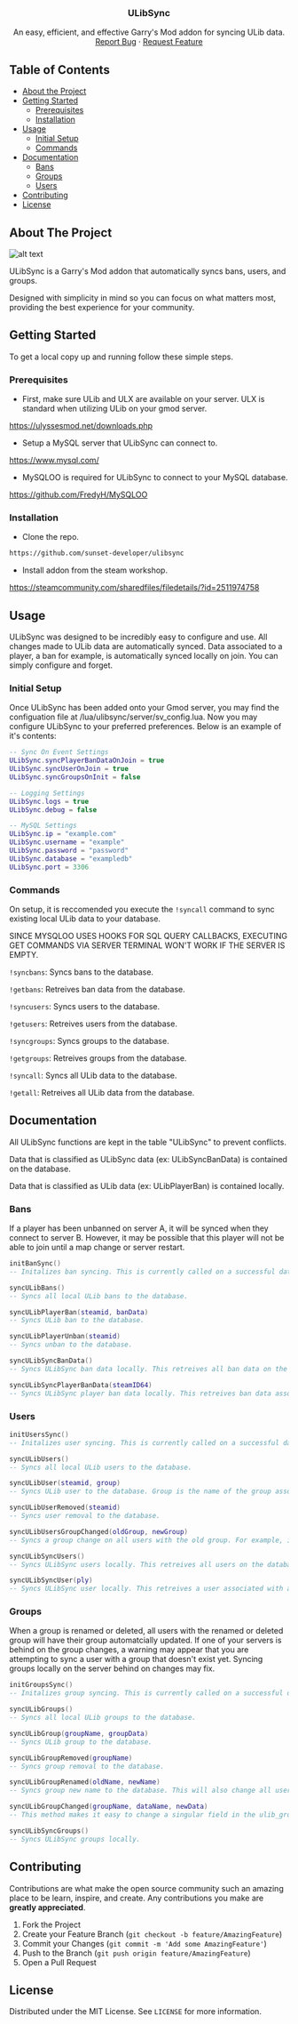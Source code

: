 <!--
*** Thanks for checking out this README Template. If you have a suggestion that would
*** make this better, please fork the repo and create a pull request or simply open
*** an issue with the tag "enhancement".
*** Thanks again! Now go create something AMAZING! :D
***
***
***
*** To avoid retyping too much info. Do a search and replace for the following:
*** github_username, repo_name, twitter_handle, email
-->

<!-- PROJECT SHIELDS -->
<!--
*** I'm using markdown "reference style" links for readability.
*** Reference links are enclosed in brackets [ ] instead of parentheses ( ).
*** See the bottom of this document for the declaration of the reference variables
*** for contributors-url, forks-url, etc. This is an optional, concise syntax you may use.
*** https://www.markdownguide.org/basic-syntax/#reference-style-links
-->

<!-- PROJECT LOGO -->
<br />
<p align="center">
  <h3 align="center">ULibSync</h3>

  <p align="center">
    An easy, efficient, and effective Garry's Mod addon for syncing ULib data. 
    <br />
    <a href="https://github.com/sunset-developer/ulibsync/issues">Report Bug</a>
    ·
    <a href="https://github.com/sunset-developer/ulibsync/pulls">Request Feature</a>
  </p>
</p>


<!-- TABLE OF CONTENTS -->
## Table of Contents

* [About the Project](#about-the-project)
* [Getting Started](#getting-started)
  * [Prerequisites](#prerequisites)
  * [Installation](#installation)
* [Usage](#usage)
  * [Initial Setup](#initial-setup)
  * [Commands](#commands)
* [Documentation](#documentation)
   * [Bans](#bans)
   * [Groups](#groups)
   * [Users](#users)
* [Contributing](#contributing)
* [License](#license)


<!-- ABOUT THE PROJECT -->
## About The Project

![alt text](https://github.com/sunset-developer/ulibsync/blob/main/images/ulibsync.png)

ULibSync is a Garry's Mod addon that automatically syncs bans, users, and groups.

Designed with simplicity in mind so you can focus on what matters most, providing the best experience for your community.

<!-- GETTING STARTED -->
## Getting Started

To get a local copy up and running follow these simple steps.

### Prerequisites

* First, make sure ULib and ULX are available on your server. ULX is standard when utilizing ULib on your gmod server.

https://ulyssesmod.net/downloads.php

* Setup a MySQL server that ULibSync can connect to.

https://www.mysql.com/

* MySQLOO is required for ULibSync to connect to your MySQL database.

https://github.com/FredyH/MySQLOO

### Installation

* Clone the repo.
```sh
https://github.com/sunset-developer/ulibsync
```
* Install addon from the steam workshop.

https://steamcommunity.com/sharedfiles/filedetails/?id=2511974758

## Usage

ULibSync was designed to be incredibly easy to configure and use. All changes made to ULib data are automatically synced. Data associated to a player, a ban for example, is automatically synced locally on join. You can simply configure and forget.

### Initial Setup

Once ULibSync has been added onto your Gmod server, you may find the configuation file at /lua/ulibsync/server/sv_config.lua. Now you may configure ULibSync to your preferred preferences. Below is an example of it's contents:

```lua
-- Sync On Event Settings
ULibSync.syncPlayerBanDataOnJoin = true
ULibSync.syncUserOnJoin = true
ULibSync.syncGroupsOnInit = false

-- Logging Settings
ULibSync.logs = true
ULibSync.debug = false

-- MySQL Settings
ULibSync.ip = "example.com"
ULibSync.username = "example"
ULibSync.password = "password"
ULibSync.database = "exampledb"
ULibSync.port = 3306
```

### Commands

On setup, it is reccomended you execute the `!syncall` command to sync existing local ULib data to your database. 

SINCE MYSQLOO USES HOOKS FOR SQL QUERY CALLBACKS, EXECUTING GET COMMANDS VIA SERVER TERMINAL WON'T WORK IF THE SERVER IS EMPTY.

`!syncbans`: Syncs bans to the database.

`!getbans`: Retreives ban data from the database.

`!syncusers`: Syncs users to the database.

`!getusers`: Retreives users from the database.

`!syncgroups`: Syncs groups to the database.

`!getgroups`: Retreives groups from the database.

`!syncall`: Syncs all ULib data to the database.

`!getall`: Retreives all ULib data from the database.


## Documentation

All ULibSync functions are kept in the table "ULibSync" to prevent conflicts.

Data that is classified as ULibSync data (ex: ULibSyncBanData) is contained on the database.

Data that is classified as ULib data (ex: ULibPlayerBan) is contained locally.


### Bans

If a player has been unbanned on server A, it will be synced when they connect to server B. However, it may be possible that this player will not be able to join until a map change or server restart.

```lua
initBanSync()
-- Initalizes ban syncing. This is currently called on a successful database connection.

syncULibBans()
-- Syncs all local ULib bans to the database.

syncULibPlayerBan(steamid, banData)
-- Syncs ULib ban to the database.

syncULibPlayerUnban(steamid)
-- Syncs unban to the database.

syncULibSyncBanData()
-- Syncs ULibSync ban data locally. This retreives all ban data on the database.

syncULibSyncPlayerBanData(steamID64)
-- Syncs ULibSync player ban data locally. This retreives ban data associated with a steamid from the database.
```

### Users

```lua
initUsersSync()
-- Initalizes user syncing. This is currently called on a successful database connection.

syncULibUsers()
-- Syncs all local ULib users to the database.

syncULibUser(steamid, group)
-- Syncs ULib user to the database. Group is the name of the group associated with a user, for example: admin or operator.

syncULibUserRemoved(steamid)
-- Syncs user removal to the database.

syncULibUsersGroupChanged(oldGroup, newGroup)
-- Syncs a group change on all users with the old group. For example, if superadmin is renamed to ultimateadmin, all users with the superadmin role will now have the ultimateadmin role.

syncULibSyncUsers()
-- Syncs ULibSync users locally. This retreives all users on the database.

syncULibSyncUser(ply)
-- Syncs ULibSync user locally. This retreives a user associated with a steamid from the database.
```

### Groups

When a group is renamed or deleted, all users with the renamed or deleted group will have their group automatcially updated. If one of your servers is behind on the group changes, a warning may appear that you are attempting to sync a user with a group that doesn't exist yet. Syncing groups locally on the server behind on changes may fix.

```lua
initGroupsSync()
-- Initalizes group syncing. This is currently called on a successful database connection.

syncULibGroups()
-- Syncs all local ULib groups to the database.

syncULibGroup(groupName, groupData)
-- Syncs ULib group to the database.

syncULibGroupRemoved(groupName)
-- Syncs group removal to the database.

syncULibGroupRenamed(oldName, newName)
-- Syncs group new name to the database. This will also change all user groups with the oldName to the newName.

syncULibGroupChanged(groupName, dataName, newData)
-- This method makes it easy to change a singular field in the ulib_groups table. Prevents repetitive code.

syncULibSyncGroups()
-- Syncs ULibSync groups locally.
```


<!-- CONTRIBUTING -->
## Contributing

Contributions are what make the open source community such an amazing place to be learn, inspire, and create. Any contributions you make are **greatly appreciated**.

1. Fork the Project
2. Create your Feature Branch (`git checkout -b feature/AmazingFeature`)
3. Commit your Changes (`git commit -m 'Add some AmazingFeature'`)
4. Push to the Branch (`git push origin feature/AmazingFeature`)
5. Open a Pull Request


<!-- LICENSE -->
## License

Distributed under the MIT License. See `LICENSE` for more information.

